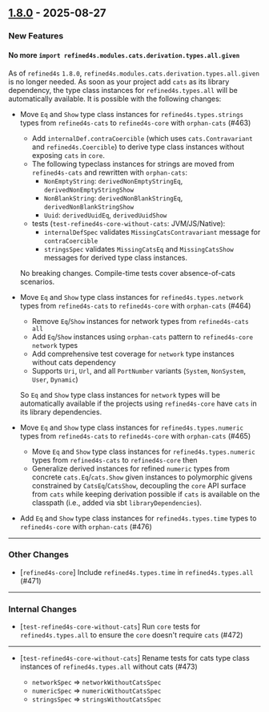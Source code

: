 ## [1.8.0](https://github.com/kevin-lee/refined4s/issues?q=is%3Aissue%20is%3Aclosed%20-label%3Ainvalid%20-label%3Awontfix%20milestone%3Am28) - 2025-08-27

### New Features

#### No more `import refined4s.modules.cats.derivation.types.all.given`
As of `refined4s` `1.8.0`, `refined4s.modules.cats.derivation.types.all.given` is no longer needed.
As soon as your project add `cats` as its library dependency, the type class instances for `refined4s.types.all` will be automatically available.
It is possible with the following changes:

* Move `Eq` and `Show` type class instances for `refined4s.types.strings` types from `refined4s-cats` to `refined4s-core` with `orphan-cats` (#463)
  - Add `internalDef.contraCoercible` (which uses `cats.Contravariant` and `refined4s.Coercible`) to derive type class instances without exposing `cats` in `core`.
  - The following typeclass instances for strings are moved from `refined4s-cats` and rewritten with `orphan-cats`:
    - `NonEmptyString`: `derivedNonEmptyStringEq`, `derivedNonEmptyStringShow`
    - `NonBlankString`: `derivedNonBlankStringEq`, `derivedNonBlankStringShow`
    - `Uuid`: `derivedUuidEq`, `derivedUuidShow`
  - tests (`test-refined4s-core-without-cats`: JVM/JS/Native):
    - `internalDefSpec` validates `MissingCatsContravariant` message for `contraCoercible`
    - `stringsSpec` validates `MissingCatsEq` and `MissingCatsShow` messages for derived type class instances.
  
  No breaking changes. Compile-time tests cover absence-of-cats scenarios.


* Move `Eq` and `Show` type class instances for `refined4s.types.network` types from `refined4s-cats` to `refined4s-core` with `orphan-cats` (#464)
  - Remove `Eq`/`Show` instances for network types from `refined4s-cats all`
  - Add `Eq`/`Show` instances using `orphan-cats` pattern to `refined4s-core` `network` types
  - Add comprehensive test coverage for `network` type instances without cats dependency
  - Supports `Uri`, `Url`, and all `PortNumber` variants (`System`, `NonSystem`, `User`, `Dynamic`)
  
  So `Eq` and `Show` type class instances for `network` types will be automatically available if the projects using `refined4s-core` have `cats` in its library dependencies.


* Move `Eq` and `Show` type class instances for `refined4s.types.numeric` types from `refined4s-cats` to `refined4s-core` with `orphan-cats` (#465)
  - Move `Eq` and `Show` type class instances for `refined4s.types.numeric` types from `refined4s-cats` to `refined4s-core` then
  - Generalize derived instances for refined `numeric` types from concrete `cats.Eq`/`cats.Show` given instances to polymorphic givens constrained by `CatsEq`/`CatsShow`, decoupling the `core` API surface from `cats` while keeping derivation possible if `cats` is available on the classpath (i.e., added via sbt `libraryDependencies`).


* Add `Eq` and `Show` type class instances for `refined4s.types.time` types to `refined4s-core` with `orphan-cats` (#476)
***


### Other Changes
* [`refined4s-core`] Include `refined4s.types.time` in `refined4s.types.all` (#471)
***


### Internal Changes
* [`test-refined4s-core-without-cats`] Run `core` tests for `refined4s.types.all` to ensure the `core` doesn't require `cats` (#472)
***

* [`test-refined4s-core-without-cats`] Rename tests for cats type class instances of `refined4s.types.all` without cats (#473)

  * `networkSpec` => `networkWithoutCatsSpec`
  * `numericSpec` => `numericWithoutCatsSpec`
  * `stringsSpec` => `stringsWithoutCatsSpec`
